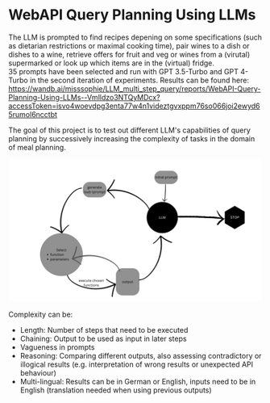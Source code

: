 # WebAPI Query Planning Using LLMs


The LLM is prompted to find recipes depening on some specifications (such as dietarian restrictions or maximal cooking time), pair wines to a dish or dishes to a wine, retrieve offers for fruit and veg or wines from a (virutal) supermarked or look up which items are in the (virtual) fridge.  
35 prompts have been selected and run with GPT 3.5-Turbo and GPT 4-Turbo in the second iteration of experiments. Results can be found here: https://wandb.ai/misssophie/LLM_multi_step_query/reports/WebAPI-Query-Planning-Using-LLMs--Vmlldzo3NTQyMDcx?accessToken=isvo4woevdpg3enta77w4n1videztgvxppm76so066joi2ewyd65rumol6ncctbt  

The goal of this project is to test out different LLM's capabilities of query planning by successively increasing the complexity of tasks in the domain of meal planning.  

![Schema of Web API Query Planning Using LLMs](images/web_api_query_planning.png)  

Complexity can be:
* Length: Number of steps that need to be executed
* Chaining: Output to be used as input in later steps
* Vagueness in prompts
* Reasoning: Comparing different outputs, also assessing contradictory or illogical results (e.g. interpretation of wrong results or unexpected API behaviour)
* Multi-lingual: Results can be in German or English, inputs need to be in English (translation needed when using previous outputs)
